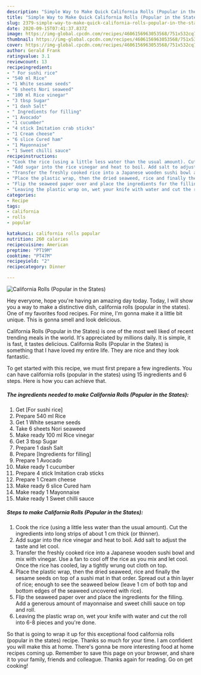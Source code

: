 ```yaml
---
description: "Simple Way to Make Quick California Rolls (Popular in the States)"
title: "Simple Way to Make Quick California Rolls (Popular in the States)"
slug: 2379-simple-way-to-make-quick-california-rolls-popular-in-the-states
date: 2020-09-15T07:41:37.837Z
image: https://img-global.cpcdn.com/recipes/4606156963053568/751x532cq70/california-rolls-popular-in-the-states-recipe-main-photo.jpg
thumbnail: https://img-global.cpcdn.com/recipes/4606156963053568/751x532cq70/california-rolls-popular-in-the-states-recipe-main-photo.jpg
cover: https://img-global.cpcdn.com/recipes/4606156963053568/751x532cq70/california-rolls-popular-in-the-states-recipe-main-photo.jpg
author: Gerald Frank
ratingvalue: 3.1
reviewcount: 13
recipeingredient:
- " For sushi rice"
- "540 ml Rice"
- "1 White sesame seeds"
- "6 sheets Nori seaweed"
- "100 ml Rice vinegar"
- "3 tbsp Sugar"
- "1 dash Salt"
- " Ingredients for filling"
- "1 Avocado"
- "1 cucumber"
- "4 stick Imitation crab sticks"
- "1 Cream cheese"
- "6 slice Cured ham"
- "1 Mayonnaise"
- "1 Sweet chilli sauce"
recipeinstructions:
- "Cook the rice (using a little less water than the usual amount). Cut the ingredients into long strips of about 1 cm thick (or thinner)."
- "Add sugar into the rice vinegar and heat to boil. Add salt to adjust the taste and let cool."
- "Transfer the freshly cooked rice into a Japanese wooden sushi bowl and mix with vinegar. Use a fan to cool off the rice as you mix and let cool. Once the rice has cooled, lay a tightly wrung out cloth on top."
- "Place the plastic wrap, then the dried seaweed, rice and finally the sesame seeds on top of a sushi mat in that order. Spread out a thin layer of rice; enough to see the seaweed below (leave 1 cm of both top and bottom edges of the seaweed uncovered with rice)."
- "Flip the seaweed paper over and place the ingredients for the filling. Add a generous amount of mayonnaise and sweet chilli sauce on top and roll."
- "Leaving the plastic wrap on, wet your knife with water and cut the roll into 6-8 pieces and you&#39;re done."
categories:
- Recipe
tags:
- california
- rolls
- popular

katakunci: california rolls popular 
nutrition: 260 calories
recipecuisine: American
preptime: "PT19M"
cooktime: "PT47M"
recipeyield: "2"
recipecategory: Dinner

---
```



![California Rolls (Popular in the States)](https://img-global.cpcdn.com/recipes/4606156963053568/751x532cq70/california-rolls-popular-in-the-states-recipe-main-photo.jpg)

Hey everyone, hope you're having an amazing day today. Today, I will show you a way to make a distinctive dish, california rolls (popular in the states). One of my favorites food recipes. For mine, I'm gonna make it a little bit unique. This is gonna smell and look delicious.



California Rolls (Popular in the States) is one of the most well liked of recent trending meals in the world. It's appreciated by millions daily. It is simple, it is fast, it tastes delicious. California Rolls (Popular in the States) is something that I have loved my entire life. They are nice and they look fantastic.


To get started with this recipe, we must first prepare a few ingredients. You can have california rolls (popular in the states) using 15 ingredients and 6 steps. Here is how you can achieve that.

<!--inarticleads1-->

##### The ingredients needed to make California Rolls (Popular in the States):

1. Get  [For sushi rice]
1. Prepare 540 ml Rice
1. Get 1 White sesame seeds
1. Take 6 sheets Nori seaweed
1. Make ready 100 ml Rice vinegar
1. Get 3 tbsp Sugar
1. Prepare 1 dash Salt
1. Prepare  [Ingredients for filling]
1. Prepare 1 Avocado
1. Make ready 1 cucumber
1. Prepare 4 stick Imitation crab sticks
1. Prepare 1 Cream cheese
1. Make ready 6 slice Cured ham
1. Make ready 1 Mayonnaise
1. Make ready 1 Sweet chilli sauce




<!--inarticleads2-->

##### Steps to make California Rolls (Popular in the States):

1. Cook the rice (using a little less water than the usual amount). Cut the ingredients into long strips of about 1 cm thick (or thinner).
1. Add sugar into the rice vinegar and heat to boil. Add salt to adjust the taste and let cool.
1. Transfer the freshly cooked rice into a Japanese wooden sushi bowl and mix with vinegar. Use a fan to cool off the rice as you mix and let cool. Once the rice has cooled, lay a tightly wrung out cloth on top.
1. Place the plastic wrap, then the dried seaweed, rice and finally the sesame seeds on top of a sushi mat in that order. Spread out a thin layer of rice; enough to see the seaweed below (leave 1 cm of both top and bottom edges of the seaweed uncovered with rice).
1. Flip the seaweed paper over and place the ingredients for the filling. Add a generous amount of mayonnaise and sweet chilli sauce on top and roll.
1. Leaving the plastic wrap on, wet your knife with water and cut the roll into 6-8 pieces and you&#39;re done.




So that is going to wrap it up for this exceptional food california rolls (popular in the states) recipe. Thanks so much for your time. I am confident you will make this at home. There's gonna be more interesting food at home recipes coming up. Remember to save this page on your browser, and share it to your family, friends and colleague. Thanks again for reading. Go on get cooking!
